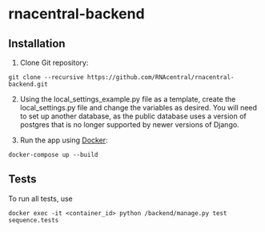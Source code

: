 # rnacentral-backend

## Installation

1. Clone Git repository:

  ```
  git clone --recursive https://github.com/RNAcentral/rnacentral-backend.git
  ```

2. Using the local_settings_example.py file as a template, create the local_settings.py file 
and change the variables as desired. You will need to set up another database, as the public database 
uses a version of postgres that is no longer supported by newer versions of Django. 

3. Run the app using [Docker](https://www.docker.com):

  ```
  docker-compose up --build
  ```

## Tests

To run all tests, use

  ```
  docker exec -it <container_id> python /backend/manage.py test sequence.tests
  ```

